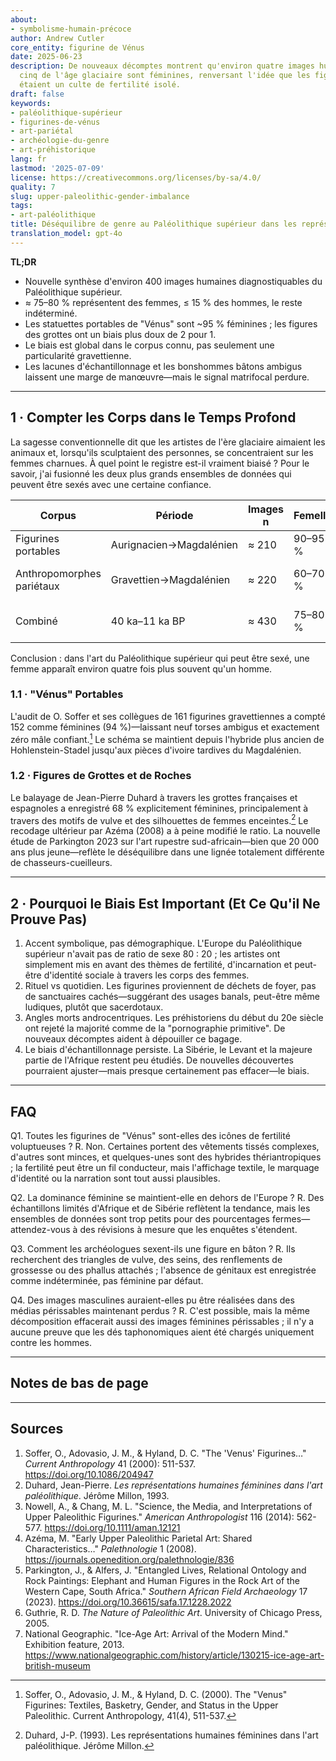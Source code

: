 ```yaml
---
about:
- symbolisme-humain-précoce
author: Andrew Cutler
core_entity: figurine de Vénus
date: 2025-06-23
description: De nouveaux décomptes montrent qu'environ quatre images humaines sur
  cinq de l'âge glaciaire sont féminines, renversant l'idée que les figurines "Vénus"
  étaient un culte de fertilité isolé.
draft: false
keywords:
- paléolithique-supérieur
- figurines-de-vénus
- art-pariétal
- archéologie-du-genre
- art-préhistorique
lang: fr
lastmod: '2025-07-09'
license: https://creativecommons.org/licenses/by-sa/4.0/
quality: 7
slug: upper-paleolithic-gender-imbalance
tags:
- art-paléolithique
title: Déséquilibre de genre au Paléolithique supérieur dans les représentations humaines
translation_model: gpt-4o
---
```


**TL;DR**
- Nouvelle synthèse d'environ 400 images humaines diagnostiquables du Paléolithique supérieur.
- ≈ 75–80 % représentent des femmes, ≤ 15 % des hommes, le reste indéterminé.
- Les statuettes portables de "Vénus" sont ~95 % féminines ; les figures des grottes ont un biais plus doux de 2 pour 1.
- Le biais est global dans le corpus connu, pas seulement une particularité gravettienne.
- Les lacunes d'échantillonnage et les bonshommes bâtons ambigus laissent une marge de manœuvre—mais le signal matrifocal perdure.

---

## 1 · Compter les Corps dans le Temps Profond

La sagesse conventionnelle dit que les artistes de l'ère glaciaire aimaient les animaux et, lorsqu'ils sculptaient des personnes, se concentraient sur les femmes charnues. À quel point le registre est-il vraiment biaisé ?
Pour le savoir, j'ai fusionné les deux plus grands ensembles de données qui peuvent être sexés avec une certaine confiance.

| Corpus | Période | Images n | Femelle | Mâle | Indet. |
|--------|--------|----------|--------|------|--------|
| Figurines portables | Aurignacien→Magdalénien | ≈ 210 | 90–95 % | ≤ 5 % | < 5 % |
| Anthropomorphes pariétaux | Gravettien→Magdalénien | ≈ 220 | 60–70 % | 15–20 % | 15–25 % |
| Combiné | 40 ka–11 ka BP | ≈ 430 | 75–80 % | 10–15 % | ≈ 10 % |

Conclusion : dans l'art du Paléolithique supérieur qui peut être sexé, une femme apparaît environ quatre fois plus souvent qu'un homme.

### 1.1 · "Vénus" Portables

L'audit de O. Soffer et ses collègues de 161 figurines gravettiennes a compté 152 comme féminines (94 %)—laissant neuf torses ambigus et exactement zéro mâle confiant.[^soffer] Le schéma se maintient depuis l'hybride plus ancien de Hohlenstein-Stadel jusqu'aux pièces d'ivoire tardives du Magdalénien.

### 1.2 · Figures de Grottes et de Roches

Le balayage de Jean-Pierre Duhard à travers les grottes françaises et espagnoles a enregistré 68 % explicitement féminines, principalement à travers des motifs de vulve et des silhouettes de femmes enceintes.[^duhard] Le recodage ultérieur par Azéma (2008) a à peine modifié le ratio.
La nouvelle étude de Parkington 2023 sur l'art rupestre sud-africain—bien que 20 000 ans plus jeune—reflète le déséquilibre dans une lignée totalement différente de chasseurs-cueilleurs.

---

## 2 · Pourquoi le Biais Est Important (Et Ce Qu'il Ne Prouve Pas)

1. Accent symbolique, pas démographique. L'Europe du Paléolithique supérieur n'avait pas de ratio de sexe 80 : 20 ; les artistes ont simplement mis en avant des thèmes de fertilité, d'incarnation et peut-être d'identité sociale à travers les corps des femmes.
2. Rituel vs quotidien. Les figurines proviennent de déchets de foyer, pas de sanctuaires cachés—suggérant des usages banals, peut-être même ludiques, plutôt que sacerdotaux.
3. Angles morts androcentriques. Les préhistoriens du début du 20e siècle ont rejeté la majorité comme de la "pornographie primitive". De nouveaux décomptes aident à dépouiller ce bagage.
4. Le biais d'échantillonnage persiste. La Sibérie, le Levant et la majeure partie de l'Afrique restent peu étudiés. De nouvelles découvertes pourraient ajuster—mais presque certainement pas effacer—le biais.

---

## FAQ

Q1. Toutes les figurines de "Vénus" sont-elles des icônes de fertilité voluptueuses ?
R. Non. Certaines portent des vêtements tissés complexes, d'autres sont minces, et quelques-unes sont des hybrides thériantropiques ; la fertilité peut être un fil conducteur, mais l'affichage textile, le marquage d'identité ou la narration sont tout aussi plausibles.

Q2. La dominance féminine se maintient-elle en dehors de l'Europe ?
R. Des échantillons limités d'Afrique et de Sibérie reflètent la tendance, mais les ensembles de données sont trop petits pour des pourcentages fermes—attendez-vous à des révisions à mesure que les enquêtes s'étendent.

Q3. Comment les archéologues sexent-ils une figure en bâton ?
R. Ils recherchent des triangles de vulve, des seins, des renflements de grossesse ou des phallus attachés ; l'absence de génitaux est enregistrée comme indéterminée, pas féminine par défaut.

Q4. Des images masculines auraient-elles pu être réalisées dans des médias périssables maintenant perdus ?
R. C'est possible, mais la même décomposition effacerait aussi des images féminines périssables ; il n'y a aucune preuve que les dés taphonomiques aient été chargés uniquement contre les hommes.

---

## Notes de bas de page

[^soffer]: Soffer, O., Adovasio, J. M., & Hyland, D. C. (2000). The "Venus" Figurines: Textiles, Basketry, Gender, and Status in the Upper Paleolithic. Current Anthropology, 41(4), 511-537.

[^duhard]: Duhard, J-P. (1993). Les représentations humaines féminines dans l'art paléolithique. Jérôme Millon.

---

## Sources

1. Soffer, O., Adovasio, J. M., & Hyland, D. C. "The 'Venus' Figurines…" *Current Anthropology* 41 (2000): 511-537. https://doi.org/10.1086/204947
2. Duhard, Jean-Pierre. *Les représentations humaines féminines dans l'art paléolithique*. Jérôme Millon, 1993.
3. Nowell, A., & Chang, M. L. "Science, the Media, and Interpretations of Upper Paleolithic Figurines." *American Anthropologist* 116 (2014): 562-577. https://doi.org/10.1111/aman.12121
4. Azéma, M. "Early Upper Paleolithic Parietal Art: Shared Characteristics…" *Palethnologie* 1 (2008). https://journals.openedition.org/palethnologie/836
5. Parkington, J., & Alfers, J. "Entangled Lives, Relational Ontology and Rock Paintings: Elephant and Human Figures in the Rock Art of the Western Cape, South Africa." *Southern African Field Archaeology* 17 (2023). https://doi.org/10.36615/safa.17.1228.2022
6. Guthrie, R. D. *The Nature of Paleolithic Art*. University of Chicago Press, 2005.
7. National Geographic. "Ice-Age Art: Arrival of the Modern Mind." Exhibition feature, 2013. https://www.nationalgeographic.com/history/article/130215-ice-age-art-british-museum